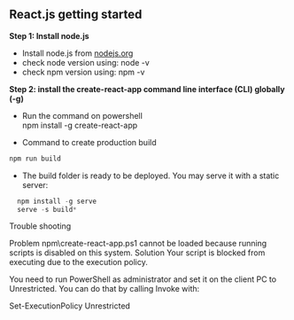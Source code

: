## React.js getting started

**Step 1: Install node.js**  
* Install node.js from [nodejs.org](https://nodejs.org/en/)
* check node version using: node -v
* check npm version using: npm -v

**Step 2: install the create-react-app command line interface (CLI) globally (-g)** 

* Run the command on powershell  
 npm install -g create-react-app


* Command to create production build
```powershell
npm run build
``` 

* The build folder is ready to be deployed.
You may serve it with a static server:

```powershell
  npm install -g serve
  serve -s build*
```

Trouble shooting 

Problem npm\create-react-app.ps1 cannot be loaded because running scripts is disabled on this system.
Solution
Your script is blocked from executing due to the execution policy.

You need to run PowerShell as administrator and set it on the client PC to Unrestricted. You can do that by calling Invoke with:

Set-ExecutionPolicy Unrestricted



